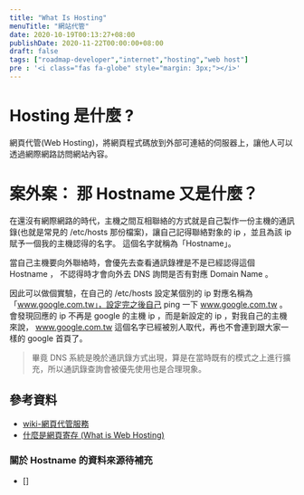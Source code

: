 ```yaml
---
title: "What Is Hosting"
menuTitle: "網站代管"
date: 2020-10-19T00:13:27+08:00
publishDate: 2020-11-22T00:00:00+08:00
draft: false
tags: ["roadmap-developer","internet","hosting","web host"]
pre : '<i class="fas fa-globe" style="margin: 3px;"></i>'
---
```

# Hosting 是什麼 ?

網頁代管(Web Hosting)，將網頁程式碼放到外部可連結的伺服器上，讓他人可以透過網際網路訪問網站內容。

# 案外案： 那 Hostname 又是什麼？

在還沒有網際網路的時代，主機之間互相聯絡的方式就是自己製作一份主機的通訊錄(也就是常見的 /etc/hosts 那份檔案)，讓自己記得聯絡對象的 ip ，並且為該 ip 賦予一個我的主機認得的名字。
這個名字就稱為「Hostname」。

當自己主機要向外聯絡時，會優先去查看通訊錄裡是不是已經認得這個 Hostname ， 不認得時才會向外去 DNS 詢問是否有對應 Domain Name 。

因此可以做個實驗，在自己的 /etc/hosts 設定某個別的 ip 對應名稱為「www.google.com.tw」，設定完之後自己 ping 一下 www.google.com.tw 。
會發現回應的 ip 不再是 google 的主機 ip ，而是新設定的 ip ，對我自己的主機來說， www.google.com.tw 這個名字已經被別人取代，再也不會連到跟大家一樣的 google 首頁了。
> 畢竟 DNS 系統是晚於通訊錄方式出現，算是在當時既有的模式之上進行擴充，所以通訊錄查詢會被優先使用也是合理現象。

## 參考資料
- [wiki-網頁代管服務](https://zh.wikipedia.org/wiki/%E7%B6%B2%E9%A0%81%E5%AF%84%E5%AD%98%E6%9C%8D%E5%8B%99)
- [什麼是網頁寄存 (What is Web Hosting)](http://learn-web-hosting-domain-name.mygreatname.com/what-is-web-hosting.html)
### 關於 Hostname 的資料來源待補充
- []